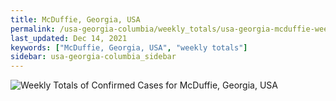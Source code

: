 ```yaml
---
title: McDuffie, Georgia, USA
permalink: /usa-georgia-columbia/weekly_totals/usa-georgia-mcduffie-weekly_totals.html
last_updated: Dec 14, 2021
keywords: ["McDuffie, Georgia, USA", "weekly totals"]
sidebar: usa-georgia-columbia_sidebar
---
```


![Weekly Totals of Confirmed Cases for McDuffie, Georgia, USA](/covid_tracker/images/graphs/usa-georgia-mcduffie-weekly_totals_graph.png)
